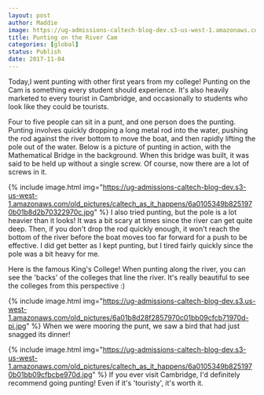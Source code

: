 ```yaml
---
layout: post
author: Maddie
image: https://ug-admissions-caltech-blog-dev.s3-us-west-1.amazonaws.com/old_pictures/caltech_as_it_happens/6a0105349b8251970b01bb09cfbce9970d.jpg
title: Punting on the River Cam
categories: [global]
status: Publish
date: 2017-11-04
---
```


Today,I went punting with other first years from my college! Punting on the Cam is something every student should experience. It's also heavily marketed to every tourist in Cambridge, and occasionally to students who look like they could be tourists.

Four to five people can sit in a punt, and one person does the punting. Punting involves quickly dropping a long metal rod into the water, pushing the rod against the river bottom to move the boat, and then rapidly lifting the pole out of the water. Below is a picture of punting in action, with the Mathematical Bridge in the background. When this bridge was built, it was said to be held up without a single screw. Of course, now there are a lot of screws in it.


{% include image.html img="https://ug-admissions-caltech-blog-dev.s3-us-west-1.amazonaws.com/old_pictures/caltech_as_it_happens/6a0105349b8251970b01b8d2b70322970c.jpg" %}
I also tried punting, but the pole is a lot heavier than it looks! It was a bit scary at times since the river can get quite deep. Then, if you don't drop the rod quickly enough, it won't reach the bottom of the river before the boat moves too far forward for a push to be effective. I did get better as I kept punting, but I tired fairly quickly since the pole was a bit heavy for me.

Here is the famous King's College! When punting along the river, you can see the 'backs' of the colleges that line the river. It's really beautiful to see the colleges from this perspective :)


{% include image.html img="https://ug-admissions-caltech-blog-dev.s3.us-west-1.amazonaws.com/old_pictures/6a01b8d28f2857970c01bb09cfcb71970d-pi.jpg" %}
When we were mooring the punt, we saw a bird that had just snagged its dinner!


{% include image.html img="https://ug-admissions-caltech-blog-dev.s3-us-west-1.amazonaws.com/old_pictures/caltech_as_it_happens/6a0105349b8251970b01bb09cfbcbe970d.jpg" %}
If you ever visit Cambridge, I'd definitely recommend going punting! Even if it's 'touristy', it's worth it.

